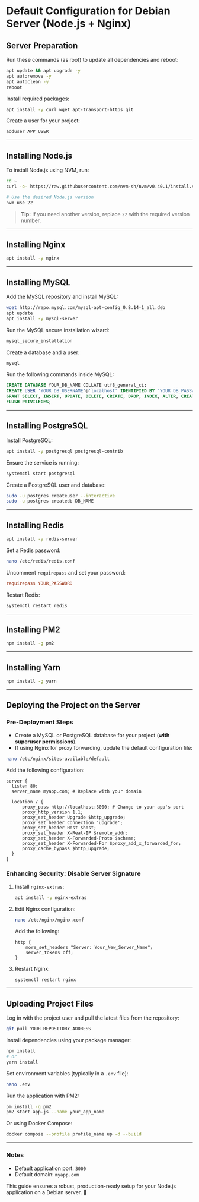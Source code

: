 # Default Configuration for Debian Server (Node.js + Nginx)

## Server Preparation

Run these commands (as root) to update all dependencies and reboot:

```bash
apt update && apt upgrade -y
apt autoremove -y
apt autoclean -y
reboot
```

Install required packages:

```bash
apt install -y curl wget apt-transport-https git
```

Create a user for your project:

```bash
adduser APP_USER
```

---

## Installing Node.js

To install Node.js using NVM, run:

```bash
cd ~
curl -o- https://raw.githubusercontent.com/nvm-sh/nvm/v0.40.1/install.sh | bash

# Use the desired Node.js version
nvm use 22
```

> **Tip:** If you need another version, replace `22` with the required version number.

---

## Installing Nginx

```bash
apt install -y nginx
```

---

## Installing MySQL

Add the MySQL repository and install MySQL:

```bash
wget http://repo.mysql.com/mysql-apt-config_0.8.14-1_all.deb
apt update
apt install -y mysql-server
```

Run the MySQL secure installation wizard:

```bash
mysql_secure_installation
```

Create a database and a user:

```bash
mysql
```

Run the following commands inside MySQL:

```sql
CREATE DATABASE YOUR_DB_NAME COLLATE utf8_general_ci;
CREATE USER 'YOUR_DB_USERNAME'@'localhost' IDENTIFIED BY 'YOUR_DB_PASSWORD';
GRANT SELECT, INSERT, UPDATE, DELETE, CREATE, DROP, INDEX, ALTER, CREATE TEMPORARY TABLES, SHOW VIEW ON YOUR_DB_NAME.* TO 'YOUR_DB_USERNAME'@'localhost';
FLUSH PRIVILEGES;
```

---

## Installing PostgreSQL

Install PostgreSQL:

```bash
apt install -y postgresql postgresql-contrib
```

Ensure the service is running:

```bash
systemctl start postgresql
```

Create a PostgreSQL user and database:

```bash
sudo -u postgres createuser --interactive
sudo -u postgres createdb DB_NAME
```

---

## Installing Redis

```bash
apt install -y redis-server
```

Set a Redis password:

```bash
nano /etc/redis/redis.conf
```

Uncomment `requirepass` and set your password:

```conf
requirepass YOUR_PASSWORD
```

Restart Redis:

```bash
systemctl restart redis
```

---

## Installing PM2

```bash
npm install -g pm2
```

---

## Installing Yarn

```bash
npm install -g yarn
```

---

## Deploying the Project on the Server

### Pre-Deployment Steps

- Create a MySQL or PostgreSQL database for your project (**with superuser permissions**).
- If using Nginx for proxy forwarding, update the default configuration file:

```bash
nano /etc/nginx/sites-available/default
```

Add the following configuration:

```nginx
server {
  listen 80;
  server_name myapp.com; # Replace with your domain

  location / {
      proxy_pass http://localhost:3000; # Change to your app's port
      proxy_http_version 1.1;
      proxy_set_header Upgrade $http_upgrade;
      proxy_set_header Connection 'upgrade';
      proxy_set_header Host $host;
      proxy_set_header X-Real-IP $remote_addr;
      proxy_set_header X-Forwarded-Proto $scheme;
      proxy_set_header X-Forwarded-For $proxy_add_x_forwarded_for;
      proxy_cache_bypass $http_upgrade;
  }
}
```

### Enhancing Security: Disable Server Signature

1. Install `nginx-extras`:
   ```bash
   apt install -y nginx-extras
   ```
2. Edit Nginx configuration:
   ```bash
   nano /etc/nginx/nginx.conf
   ```
   Add the following:
   ```nginx
   http {
       more_set_headers "Server: Your_New_Server_Name";
       server_tokens off;
   }
   ```
3. Restart Nginx:
   ```bash
   systemctl restart nginx
   ```

---

## Uploading Project Files

Log in with the project user and pull the latest files from the repository:

```bash
git pull YOUR_REPOSITORY_ADDRESS
```

Install dependencies using your package manager:

```bash
npm install
# or
yarn install
```

Set environment variables (typically in a `.env` file):

```bash
nano .env
```

Run the application with PM2:

```bash
pm install -g pm2
pm2 start app.js --name your_app_name
```

Or using Docker Compose:

```bash
docker compose --profile profile_name up -d --build
```

---

### Notes

- Default application port: `3000`
- Default domain: `myapp.com`

This guide ensures a robust, production-ready setup for your Node.js application on a Debian server. 🚀

